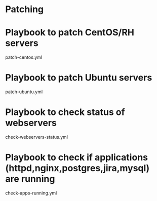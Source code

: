 # Patching

# Playbook to patch CentOS/RH servers
patch-centos.yml

# Playbook to patch Ubuntu servers
patch-ubuntu.yml

# Playbook to check status of webservers
check-webservers-status.yml

# Playbook to check if applications (httpd,nginx,postgres,jira,mysql) are running
check-apps-running.yml

